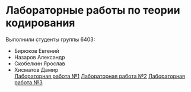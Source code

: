 # Лабораторные работы по теории кодирования

Выполнили студенты группы 6403:
 - Бирюков Евгений
 - Назаров Александр
 - Скобелкин Ярослав
 - Хисматов Дамир  
[Лабораторная работа №1](https://github.com/Synberg/Coding-Theory-Labs/tree/lab1) 
[Лабораторная работа №2](https://github.com/Synberg/Coding-Theory-Labs/tree/lab2)
[Лабораторная работа №3](https://github.com/Synberg/Coding-Theory-Labs/tree/lab3)
